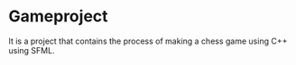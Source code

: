 # Gameproject
It is a project that contains the process of making a chess game using C++ using SFML.

